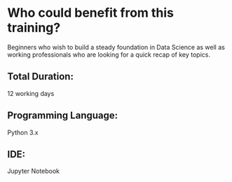 # Who could benefit from this training?
Beginners who wish to build a steady foundation in Data Science as well as working professionals who are looking for a quick recap of key topics.

## Total Duration: 
12 working days
## Programming Language: 
Python 3.x
## IDE: 
Jupyter Notebook
